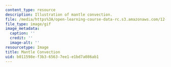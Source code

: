 ```yaml
---
content_type: resource
description: Illustration of mantle convection.
file: /media/https%3A/open-learning-course-data-rc.s3.amazonaws.com/12-570-seminar-in-geophysics-thermal-and-chemical-evolution-of-the-earth-spring-2005/b011598ef3b365637ee1e1bd7a086ab1_chp_mantleconvection.gif
file_type: image/gif
image_metadata:
  caption: ''
  credit: ''
  image-alt: ''
resourcetype: Image
title: Mantle Convection
uid: b011598e-f3b3-6563-7ee1-e1bd7a086ab1
---
```

